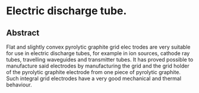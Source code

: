 # Electric discharge tube.

## Abstract
Flat and slightly convex pyrolytic graphite grid elec trodes are very suitable for use in electric discharge tubes, for example in ion sources, cathode ray tubes, travelling waveguides and transmitter tubes. It has proved possible to manufacture said electrodes by manufacturing the grid and the grid holder of the pyrolytic graphite electrode from one piece of pyrolytic graphite. Such integral grid electrodes have a very good mechanical and thermal behaviour.